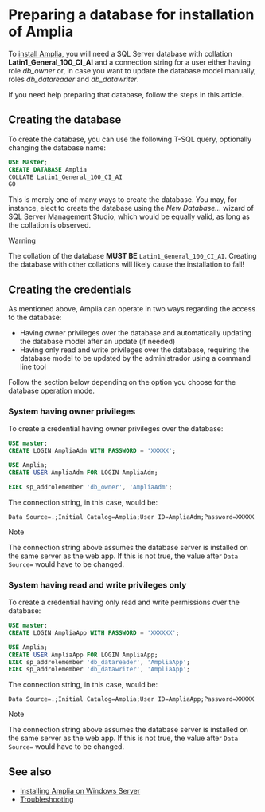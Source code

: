 ﻿# Preparing a database for installation of Amplia

To [install Amplia](install.md), you will need a SQL Server database with collation **Latin1_General_100_CI_AI** and a connection string
for a user either having role *db_owner* or, in case you want to update the database model manually, roles *db_datareader* and *db_datawriter*.

If you need help preparing that database, follow the steps in this article.

## Creating the database

To create the database, you can use the following T-SQL query, optionally changing the database name:

```sql
USE Master;
CREATE DATABASE Amplia
COLLATE Latin1_General_100_CI_AI
GO
```

This is merely one of many ways to create the database. You may, for instance, elect to create the database using the *New Database...* wizard of
SQL Server Management Studio, which would be equally valid, as long as the collation is observed.

> [!WARNING]
> The collation of the database **MUST BE** `Latin1_General_100_CI_AI`. Creating the database with other collations will likely cause the installation to fail!

## Creating the credentials

As mentioned above, Amplia can operate in two ways regarding the access to the database:

* Having owner privileges over the database and automatically updating the database model after an update (if needed)
* Having only read and write privileges over the database, requiring the database model to be updated by the administrador using a command line tool

Follow the section below depending on the option you choose for the database operation mode.

### System having owner privileges

To create a credential having owner privileges over the database:

```sql
USE master;
CREATE LOGIN AmpliaAdm WITH PASSWORD = 'XXXXX';

USE Amplia;
CREATE USER AmpliaAdm FOR LOGIN AmpliaAdm;

EXEC sp_addrolemember 'db_owner', 'AmpliaAdm';
```

The connection string, in this case, would be:

```
Data Source=.;Initial Catalog=Amplia;User ID=AmpliaAdm;Password=XXXXX
```

> [!NOTE]
> The connection string above assumes the database server is installed on the same server as the web app. If this is not true,
> the value after `Data Source=` would have to be changed.

### System having read and write privileges only

To create a credential having only read and write permissions over the database:

```sql
USE master;
CREATE LOGIN AmpliaApp WITH PASSWORD = 'XXXXXX';

USE Amplia;
CREATE USER AmpliaApp FOR LOGIN AmpliaApp;
EXEC sp_addrolemember 'db_datareader', 'AmpliaApp';
EXEC sp_addrolemember 'db_datawriter', 'AmpliaApp';
```

The connection string, in this case, would be:

```
Data Source=.;Initial Catalog=Amplia;User ID=AmpliaApp;Password=XXXXX
```

> [!NOTE]
> The connection string above assumes the database server is installed on the same server as the web app. If this is not true,
> the value after `Data Source=` would have to be changed.

## See also

* [Installing Amplia on Windows Server](install.md)
* [Troubleshooting](troubleshoot/index.md)
